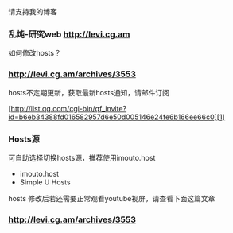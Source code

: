 请支持我的博客
### 乱炖-研究web   http://levi.cg.am ###

如何修改hosts？
### http://levi.cg.am/archives/3553 ###

hosts不定期更新，获取最新hosts通知，请邮件订阅

[http://list.qq.com/cgi-bin/qf_invite?id=b6eb34388fd016582957d6e50d005146e24fe6b166ee66c0][1]

### Hosts源 ###
可自助选择切换hosts源，推荐使用imouto.host
- imouto.host
- Simple U Hosts

hosts 修改后若还需要正常观看youtube视屏，请查看下面这篇文章
### http://levi.cg.am/archives/3553 ###

  [1]: http://list.qq.com/cgi-bin/qf_invite?id=b6eb34388fd016582957d6e50d005146e24fe6b166ee66c0
